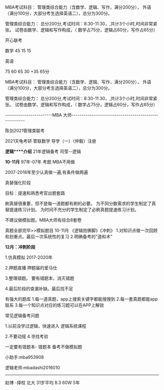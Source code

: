  
 
MBA考试科目：
管理类综合能力（含数学、逻辑、写作，满分200分），
外语（满分100分，大部分考生选择英语二），总分为300分。


管理类综合能力：
总分200分,考试时间：8:30-11:30，,共计3个小时,时间非常紧张。
试卷由数学、逻辑和写作构成，（
数学占75分，逻辑占60分，写作占65分）




开心联考

数学
45
15
15

英语



75
60
65  30 +35 65分



MBA考试科目：
管理类综合能力（含数学、逻辑、写作，满分200分），
外语（满分100分，大部分考生选择英语二），总分为300分。


管理类综合能力：
总分200分,考试时间：8:30-11:30，,共计3个小时,时间非常紧张。
试卷由数学、逻辑和写作构成，（
数学占75分，逻辑占60分，写作占65分）

------------------------MBA 大师------------------------------------------------------

陈剑2021管理类联考

2021天龟考研 管联数学 导学（一）（仲毅）注册

**逻辑****介绍**
21年逻辑备考 司莹--逻辑

**10-11月**
97年-07年 考题 MBA不用做

2007-2016年至少认真做一遍,有条件做两遍

真替强化阶段

目标：提速和熟悉考官出题套路

刷真替很重要，但不是每一道题都有刷的必要。
为不同分数需求的学生制定了真替提速练习计划。
为时间不充分的学生制定了必刷真题提速练习计划。

不建议做模拟题。MBA大师有综合8套卷

真题全部完毕>>模拟题目 10-11月
《逻辑抱佛脚》《冲刺》
1.对知识点做一次回顾和划重点。最后一次系统性的复习
2.明确备考的"道和术"


**12月：冲刺阶段**

1.仿真模拟  2017-2020年

2.押题直播   押题届的爱马仕

3.整理错题。  要有错题本，消灭错题

4.最后阶段的查漏补缺。最后找不足  

有强大的题库
1.每一道真题，app上搜索关键字都能搜搜到
2.每一套真题都能app联系
3.每一个知识点对应的练习题可以在APP上解锁


常见逻辑备考问题

1.以前没学过逻辑，快速进入
逻辑系统课程

2.不要动摇
4.寻找考验

一定要有错题本-  错题本
备考不做模拟题

小助手:mba953908

逻辑老师:mbadashi2016010


--------------------------------------------------------
赵博 -择校
北大 31岁平均 8.3 60W 5年









































 